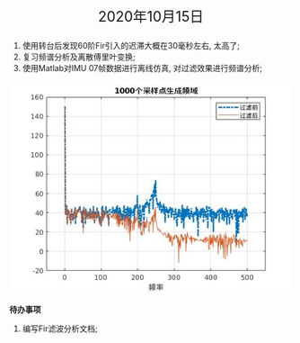 <p style="text-align:center; font-size:25px">
	2020年10月15日
</p>

1. 使用转台后发现60阶Fir引入的迟滞大概在30毫秒左右, 太高了;
2. 复习频谱分析及离散傅里叶变换;
3. 使用Matlab对IMU 07帧数据进行离线仿真, 对过滤效果进行频谱分析;
<p style="text-align:center;">
	<img src="../Images/FirExample.jpg">
</p>

**待办事项**<br>
1. 编写Fir滤波分析文档;